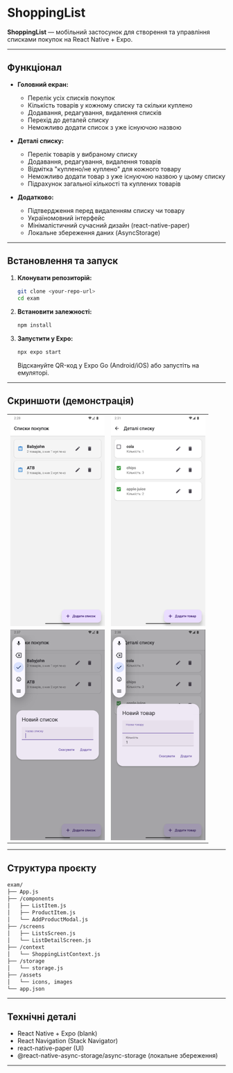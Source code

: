 # ShoppingList

**ShoppingList** — мобільний застосунок для створення та управління списками покупок на React Native + Expo.

---

## Функціонал

- **Головний екран:**
  - Перелік усіх списків покупок
  - Кількість товарів у кожному списку та скільки куплено
  - Додавання, редагування, видалення списків
  - Перехід до деталей списку
  - Неможливо додати список з уже існуючою назвою

- **Деталі списку:**
  - Перелік товарів у вибраному списку
  - Додавання, редагування, видалення товарів
  - Відмітка "куплено/не куплено" для кожного товару
  - Неможливо додати товар з уже існуючою назвою у цьому списку
  - Підрахунок загальної кількості та куплених товарів

- **Додатково:**
  - Підтвердження перед видаленням списку чи товару
  - Україномовний інтерфейс
  - Мінімалістичний сучасний дизайн (react-native-paper)
  - Локальне збереження даних (AsyncStorage)

---

## Встановлення та запуск

1. **Клонувати репозиторій:**
   ```bash
   git clone <your-repo-url>
   cd exam
   ```

2. **Встановити залежності:**
   ```bash
   npm install
   ```

3. **Запустити у Expo:**
   ```bash
   npx expo start
   ```
   Відскануйте QR-код у Expo Go (Android/iOS) або запустіть на емуляторі.

---

## Скриншоти (демонстрація)

<div align="center">

<table>
  <tr>
    <td><img src="ghImages/listsScreen.png" width="218" height="486" alt=""/></td>
    <td><img src="ghImages/productsScreen.png" width="218" height="486" alt=""/></td>
  </tr>
  <tr>
    <td><img src="ghImages/newList.png" width="218" height="486" alt=""/></td>
    <td><img src="ghImages/newProduct.png" width="218" height="486" alt=""/></td>
  </tr>
</table>

</div>

---

## Структура проєкту

```
exam/
├── App.js
├── /components
│   ├── ListItem.js
│   ├── ProductItem.js
│   └── AddProductModal.js
├── /screens
│   ├── ListsScreen.js
│   └── ListDetailScreen.js
├── /context
│   └── ShoppingListContext.js
├── /storage
│   └── storage.js
├── /assets
│   └── icons, images
└── app.json
```

---

## Технічні деталі
- React Native + Expo (blank)
- React Navigation (Stack Navigator)
- react-native-paper (UI)
- @react-native-async-storage/async-storage (локальне збереження)

---